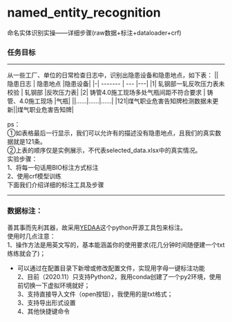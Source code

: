 # named_entity_recognition
命名实体识别实操——详细步骤(raw数据+标注+dataloader+crf)
### 任务目标
* * *
从一些工厂、单位的日常检查日志中，识别出隐患设备和隐患地点，如下表：
||  隐患日志   | 隐患地点 |隐患设备|
|-| ------- | --- |---|
|1|  轧钢部一轧反吹压力表未校验  |  轧钢部 |反吹压力表|
|2|   铸管4.0施工现场多处气瓶间距不符合要求   |  铸管、4.0施工现场 |气瓶|
||……|……|……|
|121|煤气职业危害告知牌检测数据未更新||煤气职业危害告知牌|

ps：  
①如表格最后一行显示，我们可以允许有的描述没有隐患地点，且我们的真实数据就是121条。  
②上表的顺序仅是实例展示，不代表selected_data.xlsx中的真实情况。  
实验步骤：  
1、将每一句话用BIO标注方式标注  
2、使用crf模型训练  
下面我们介绍详细的标注工具及步骤  
* * *
### 数据标注：  
善其事而先利其器，故采用[YEDAA](https://github.com/jiesutd/YEDDA)这个python开源工具包来标注。  
使用时几点注意：  
1、操作方法是用英文写的，基本能涵盖你的使用要求(花几分钟时间随便建一个txt练练就会了)；  
* 可以通过在配置目录下新增或修改配置文件，实现用字母一键标注功能  
2、目前（2020.11）只支持Python2，我用conda创建了一个py2环境，使用前切换一下虚拟环境就好；  
3、支持直接导入文件（open按钮），我使用的是txt格式；  
3、支持导出形式设置  
4、其他快捷键命令  

